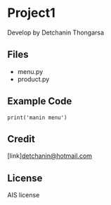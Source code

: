 # Project1
Develop by Detchanin Thongarsa

## Files
- menu.py
- product.py

## Example Code
`print('manin menu')`

## Credit
[link]detchanin@hotmail.com

## License
AIS license